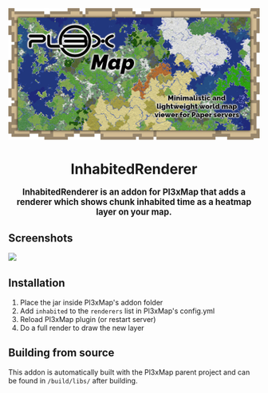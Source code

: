<div align="center">
<img src="https://raw.githubusercontent.com/BillyGalbreath/Pl3xMap/v2/webmap/public/images/og.png" alt="Pl3xMap">

# InhabitedRenderer

<big><b>InhabitedRenderer is an addon for Pl3xMap that adds a renderer which
shows chunk inhabited time as a heatmap layer on your map.</b></big>

</div>

## Screenshots

[<img src="https://i.imgur.com/al8u5eC.png" width="200">](https://i.imgur.com/al8u5eC.png)

## Installation

1) Place the jar inside Pl3xMap's addon folder
2) Add `inhabited` to the `renderers` list in Pl3xMap's config.yml
3) Reload Pl3xMap plugin (or restart server)
4) Do a full render to draw the new layer

## Building from source

This addon is automatically built with the Pl3xMap parent project and can be found in `/build/libs/` after building.
